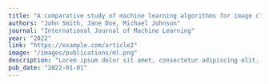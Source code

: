 ```yaml
---
title: "A comparative study of machine learning algorithms for image classification"
authors: "John Smith, Jane Doe, Michael Johnson"
journal: "International Journal of Machine Learning"
year: "2022"
link: "https://example.com/article2"
image: "/images/publications/ml.png"
description: "Lorem ipsum dolor sit amet, consectetur adipiscing elit. Nullam vel ante vitae dui tristique lacinia eu vel nisi. Aliquam volutpat odio vitae enim eleifend, ut suscipit massa tempus. Integer interdum tellus vel mauris dictum placerat."
pub_date: "2022-01-01"
---
```


